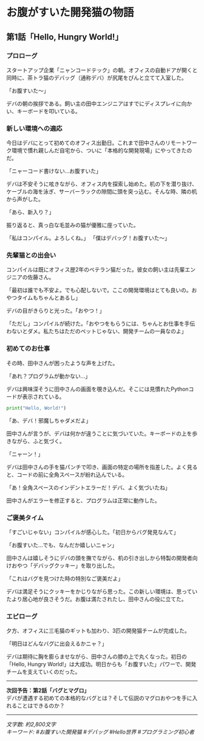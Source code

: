 # お腹がすいた開発猫の物語
## 第1話「Hello, Hungry World!」

### プロローグ
スタートアップ企業「ニャンコードテック」の朝。オフィスの自動ドアが開くと同時に、茶トラ猫のデバッグ（通称デバ）が尻尾をぴんと立てて入室した。

「お腹すいた〜」

デバの朝の挨拶である。飼い主の田中エンジニアはすでにディスプレイに向かい、キーボードを叩いている。

### 新しい環境への適応
今日はデバにとって初めてのオフィス出勤日。これまで田中さんのリモートワーク環境で慣れ親しんだ自宅から、ついに「本格的な開発現場」にやってきたのだ。

「ニャーコード書けない...お腹すいた」

デバは不安そうに呟きながら、オフィス内を探索し始めた。机の下を潜り抜け、ケーブルの海を泳ぎ、サーバーラックの隙間に頭を突っ込む。そんな時、隣の机から声がした。

「あら、新入り？」

振り返ると、真っ白な毛並みの猫が優雅に座っていた。

「私はコンパイル。よろしくね。」
「僕はデバッグ！お腹すいた〜」

### 先輩猫との出会い
コンパイルは既にオフィス歴2年のベテラン猫だった。彼女の飼い主は先輩エンジニアの佐藤さん。

「最初は誰でも不安よ。でも心配しないで。ここの開発環境はとても良いの。おやつタイムもちゃんとあるし」

デバの目がきらりと光った。「おやつ！」

「ただし」コンパイルが続けた。「おやつをもらうには、ちゃんとお仕事を手伝わないとダメ。私たちはただのペットじゃない、開発チームの一員なのよ」

### 初めてのお仕事
その時、田中さんが困ったような声を上げた。

「あれ？プログラムが動かない...」

デバは興味深そうに田中さんの画面を覗き込んだ。そこには見慣れたPythonコードが表示されている。

```python
print("Hello, World!")
```

「あ、デバ！邪魔しちゃダメだよ」

田中さんが言うが、デバは何かが違うことに気づいていた。キーボードの上を歩きながら、ふと気づく。

「ニャーン！」

デバは田中さんの手を猫パンチで叩き、画面の特定の場所を指差した。よく見ると、コードの前に全角スペースが紛れ込んでいる。

「あ！全角スペースのインデントエラーだ！デバ、よく気づいたね」

田中さんがエラーを修正すると、プログラムは正常に動作した。

### ご褒美タイム
「すごいじゃない」コンパイルが感心した。「初日からバグ発見なんて」

「お腹すいた...でも、なんだか嬉しいニャン」

田中さんは嬉しそうにデバの頭を撫でながら、机の引き出しから特製の開発者向けおやつ「デバッグクッキー」を取り出した。

「これはバグを見つけた時の特別なご褒美だよ」

デバは満足そうにクッキーをかじりながら思った。この新しい環境は、思っていたより居心地が良さそうだ。お腹は満たされたし、田中さんの役に立てた。

### エピローグ
夕方、オフィスに三毛猫のギットも加わり、3匹の開発猫チームが完成した。

「明日はどんなバグに出会えるかニャ？」

デバは期待に胸を膨らませながら、田中さんの膝の上で丸くなった。初日の「Hello, Hungry World!」は大成功。明日からも「お腹すいた」パワーで、開発チームを支えていくのだった。

---

**次回予告：第2話「バグとマグロ」**  
デバが遭遇する初めての本格的なバグとは？そして伝説のマグロおやつを手に入れることはできるのか？

---
*文字数: 約2,800文字*  
*キーワード: #お腹すいた開発猫 #デバッグ #Hello世界 #プログラミング初心者*